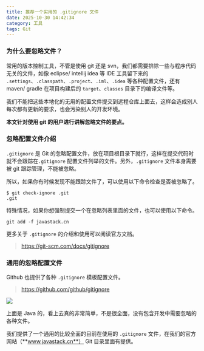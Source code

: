 ```yaml
---
title: 推荐一个实用的 .gitignore 文件
date: 2025-10-30 14:42:34
category: 工具
tags: Git
---
```


### 为什么要忽略文件？

常用的版本控制工具，不管是使用 git 还是 svn，我们都需要排除一些与程序代码无关的文件，如像 eclipse/ intellij idea 等 IDE 工具留下来的 `.settings`、`.classpath`、`.project`、`.iml`、`.idea` 等各种配置文件，还有 maven/ gradle 在项目构建后的 `target`、`classes` 目录下的编译文件等。

我们不能把这些本地化的无用的配置文件提交到远程仓库上面去，这样会造成别人每次都有更新的要求，也会污染别人的开发环境。

**本文针对使用 git 的用户进行讲解忽略文件的要点。**

### 忽略配置文件介绍

`.gitignore` 是 Git 的忽略配置文件，放在项目根目录下就行，这样在提交代码时就不会跟踪在`.gitignore` 配置文件列举的文件。另外，`.gitignore` 文件本身需要被 git 跟踪管理，不能被忽略。

所以，如果你有时候发现不能跟踪文件了，可以使用以下命令检查是否被忽略了。

```
$ git check-ignore .git
.git
```

特殊情况，如果你想强制提交一个在忽略列表里面的文件，也可以使用以下命令。

```
git add -f javastack.cn
```

更多关于 `.gitignore` 的介绍和使用可以阅读官方文档。

> https://git-scm.com/docs/gitignore

### 通用的忽略配置文件

Github 也提供了各种 `.gitignore` 模板配置文件。

> https://github.com/github/gitignore

![](http://img.javastack.cn/18-5-9/70136670.jpg)

上面是 Java 的，看上去真的非常简单，不是很全面，没有包含开发中需要忽略的各种文件。

我们提供了一个通用的比较全面的目前在使用的 `.gitignore` 文件，在我们的官方网站（**www.javastack.cn**） Git 目录里面有提供。

